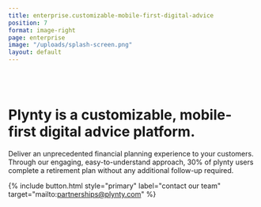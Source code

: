 ```yaml
---
title: enterprise.customizable-mobile-first-digital-advice
position: 7
format: image-right
page: enterprise
image: "/uploads/splash-screen.png"
layout: default
---
```


<br/><br/>

# Plynty is a customizable, mobile-first digital advice platform.

Deliver an unprecedented financial planning experience to your customers. Through our engaging, easy-to-understand approach, 30% of plynty users complete a retirement plan without any additional follow-up required.

{% include button.html style="primary" label="contact our team" target="mailto:partnerships@plynty.com" %}